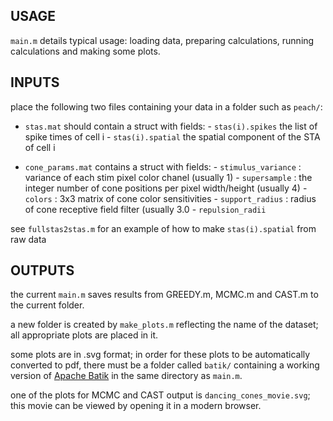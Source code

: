 USAGE
------

`main.m` details typical usage: loading data, preparing calculations, 
running calculations and making some plots.


INPUTS
------

place the following two files containing your data in a folder 
such as `peach/`:

- `stas.mat` should contain a struct with fields:
      - `stas(i).spikes` the list of spike times of cell i
      - `stas(i).spatial` the spatial component of the STA of cell i

- `cone_params.mat` contains a struct with fields:
      - `stimulus_variance` : variance of each stim pixel color chanel (usually 1)
      - `supersample`       : the integer number of cone positions per pixel 
                              width/height  (usually 4)
      - `colors`            : 3x3 matrix of cone color sensitivities
      - `support_radius`    : radius of cone receptive field filter  (usually 3.0
      - `repulsion_radii`

see `fullstas2stas.m` for an example of how to make `stas(i).spatial` from raw data


OUTPUTS
-------

the current `main.m` saves results from GREEDY.m, MCMC.m and CAST.m
to the current folder.

a new folder is created by `make_plots.m` reflecting the name of the 
dataset;  all appropriate plots are placed in it.

some plots are in .svg format; in order for these plots to be automatically 
converted to pdf, there must be a folder called `batik/` containing a working
version of [Apache Batik](http://xmlgraphics.apache.org/batik/download.cgi) 
in the same directory as `main.m`.

one of the plots for MCMC and CAST output is `dancing_cones_movie.svg`; 
this movie can be viewed by opening it in a modern browser.